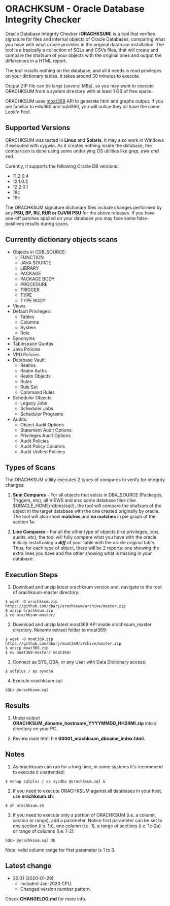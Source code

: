 # ORACHKSUM - Oracle Database Integrity Checker #

Oracle Database Integrity Checker (**ORACHKSUM**) is a tool that verifies signature for files and internal objects of Oracle Databases, comparing what you have with what oracle provides in the original database installation. The tool is a basically a collection of SQLs and CSVs files, that will create and compare the sha1sum of your objects with the original ones and output the differences in a HTML report.

The tool installs nothing on the database, and all it needs is read privileges on your dictionary tables. It takes around 30 minutes to execute.

Output ZIP file can be large (several MBs), so you may want to execute ORACHKSUM from a system directory with at least 1 GB of free space.

ORACHKSUM uses [moat369](https://github.com/dbarj/moat369) API to generate html and graphs output. If you are familiar to edb360 and sqld360, you will notice they all have the same Look'n Feel.

## Supported Versions ##

ORACHKSUM was tested in **Linux** and **Solaris**. It may also work in Windows if executed with cygwin. As it creates nothing inside the database, the comparison is done using some underlying OS utilities like *grep, awk and sed*.

Curently, it supports the following Oracle DB versions:

* 11.2.0.4
* 12.1.0.2
* 12.2.0.1
* 18c
* 19c

The ORACHKSUM signature dictionary files include changes performed by any **PSU, BP, RU, RUR or OJVM PSU** for the above releases.
If you have one-off patches applied on your database you may face some false-positives results during scans.

## Currently dictionary objects scans ##

* Objects in CDB_SOURCE:
  * FUNCTION
  * JAVA SOURCE
  * LIBRARY
  * PACKAGE
  * PACKAGE BODY
  * PROCEDURE
  * TRIGGER
  * TYPE
  * TYPE BODY
* Views
* Default Privileges:
  * Tables
  * Columns
  * System
  * Role
* Synonyms
* Tablespace Quotas
* Java Policies
* VPD Policies
* Database Vault:
  * Realms
  * Realm Auths
  * Realm Objects
  * Rules
  * Rule Set
  * Command Rules
* Scheduler Objects:
  * Legacy Jobs
  * Scheduler Jobs
  * Scheduler Programs
* Audits:
  * Object Audit Options
  * Statement Audit Options
  * Privileges Audit Options
  * Audit Policies
  * Audit Policy Columns
  * Audit Unified Policies

## Types of Scans ##

The ORACHKSUM utility executes 2 types of compares to verify for integrity changes:

1. **Sum Compares** - For all objects that exists in DBA_SOURCE (Packages, Triggers, etc), all VIEWS and also some database files (like $ORACLE_HOME/rdbms/sql/), the tool will compare the sha1sum of the object in the target database with the one created originally by oracle. The tool will also show **matches** and **no matches** in pie graph of the section 1a:

2. **Line Compares** - For all the other type of objects (like privileges, jobs, audits, etc), the tool will fully compare what you have with the oracle initially install using a **_diff_** of your table with the oracle original table. Thus, for each type of object, there will be 2 reports: one showing the extra lines you have and the other showing what is missing in your database:

## Execution Steps ##

1. Download and unzip latest orachksum version and, navigate to the root of orachksum-master directory:

```
$ wget -O orachksum.zip https://github.com/dbarj/orachksum/archive/master.zip
$ unzip orachksum.zip
$ cd orachksum-master/
```

2. Download and unzip latest moat369 API inside orachksum_master directory. Rename extract folder to moat369:

```
$ wget -O moat369.zip https://github.com/dbarj/moat369/archive/master.zip
$ unzip moat369.zip
$ mv moat369-master/ moat369/
```

3. Connect as SYS, DBA, or any User with Data Dictionary access:

```
$ sqlplus / as sysdba
```

4. Execute orachksum.sql:

```
SQL> @orachksum.sql
```

## Results ##

1. Unzip output **ORACHKSUM_dbname_hostname_YYYYMMDD_HH24MI.zip** into a directory on your PC.

2. Review main html file **00001_orachksum_dbname_index.html**.

## Notes ##

1. As orachksum can run for a long time, in some systems it's recommend to execute it unattended:

```
$ nohup sqlplus / as sysdba @orachksum.sql &
```

2. If you need to execute ORACHKSUM against all databases in your host, use **orachksum.sh**:

```
$ sh orachksum.sh
```

3. If you need to execute only a portion of ORACHKSUM (i.e. a column, section or range), add a parameter. Notice first parameter can be set to one section (i.e. 1b), one column (i.e. 1), a range of sections (i.e. 1c-2a) or range of columns (i.e. 1-2):

```
SQL> @orachksum.sql 3b
```

Note: valid column range for first parameter is 1 to 3. 

## Latest change ##

* 20.01 (2020-01-29)
  - Included Jan-2020 CPU.
  - Changed version number pattern.

Check **CHANGELOG.md** for more info.